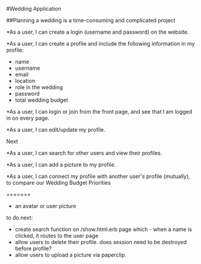 #Wedding Application

##Planning a wedding is a time-consuming and complicated project

*As a user, I can create a login (username and password) on the website.

*As a user, I can create a profile and include the following information in my profile:
- name
- username
- email
- location
- role in the wedding
- password
- total wedding budget

*As a user, I can login or join from the front page, and see that I am logged in on every page.

*As a user, I can edit/update my profile.



Next

*As a user, I can search for other users and view their profiles.

*As a user, I can add a picture to my profile.

*As a user, I can connect my profile with another user's profile (mutually), to compare our Wedding Budget Priorities

=======

- an avatar or user picture

to do next:

- create search function on /show.html.erb page which - when a name is clicked, it routes to the user page
- allow users to delete their profile. does session need to be destroyed before profile?
- allow users to upload a picture via paperclip.
